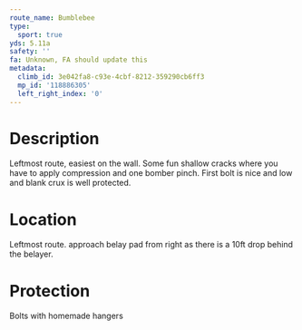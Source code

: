 ```yaml
---
route_name: Bumblebee
type:
  sport: true
yds: 5.11a
safety: ''
fa: Unknown, FA should update this
metadata:
  climb_id: 3e042fa8-c93e-4cbf-8212-359290cb6ff3
  mp_id: '118886305'
  left_right_index: '0'
---
```

# Description
Leftmost route, easiest on the wall. Some fun shallow cracks where you have to apply compression and one bomber pinch. First bolt is nice and low and blank crux is well protected.

# Location
Leftmost route. approach belay pad from right as there is a 10ft drop behind the belayer.

# Protection
Bolts with homemade hangers
